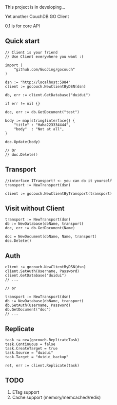 This project is in developing...

Yet another CouchDB GO Client

0.1 is for core API

## Quick start

    // Client is your friend
    // Use Client everywhere you want :)

    import (
        "github.com/GuoJing/gocouch"
    )

    dsn := "http://localhost:5984"
    client := gocouch.NewClientByDSN(dsn)

    db, err := client.GetDatabase("duidui")

    if err != nil {}

    doc, err := db.GetDocument("test")

    body := map[string]interface{} {
        "title" : "Haha223334444",
        "body"  : "Not at all",
    }

    doc.Update(body)

    // Or
    // doc.Delete()

## Transport

    //interface ITransport! <- you can do it yourself
    transport := NewTransport(dsn)

    client := gocouch.NewClientByTransport(transport)

## Visit without Client

    transport := NewTransport(dsn)
    db := NewDatabase(dbName, transport)
    doc, err := db.GetDocument(Name)

    doc = NewDocument(dbName, Name, transport)
    doc.Delete()

## Auth

    client := gocouch.NewClientByDSN(dsn)
    client.SetAuth(Username, Password)
    client.GetDatabase("duidui")
    // ...

    // or

    transport := NewTransport(dsn)
    db := NewDatabase(dbName, transport)
    db.SetAuth(Username, Password)
    db.GetDocument("doc")
    // ...

## Replicate

    task := new(gocouch.ReplicateTask)
    task.Continuous = false
    task.CreateTarget = true
    task.Source = "duidui"
    task.Target = "duidui_backup"

    ret, err := client.Replicate(task)


## TODO

1. ETag support
2. Cache support (memory/memcached/redis)
